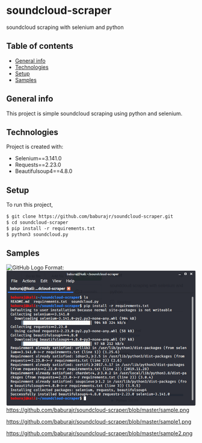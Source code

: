 # soundcloud-scraper
soundcloud scraping with selenium and python
## Table of contents
* [General info](#general-info)
* [Technologies](#technologies)
* [Setup](#setup)
* [Samples](#samples)

## General info
This project is simple soundcloud scraping using python and selenium.
	
## Technologies
Project is created with:
* Selenium==3.141.0
* Requests==2.23.0
* Beautifulsoup4==4.8.0
	
## Setup
To run this project,

```
$ git clone https://github.com/baburajr/soundcloud-scraper.git
$ cd soundcloud-scraper
$ pip install -r requirements.txt
$ python3 soundcloud.py
```
## Samples


![GitHub Logo](/images/logo.png)
Format: ![Alt Text](https://github.com/baburajr/soundcloud-scraper/blob/master/sample.png)
https://github.com/baburajr/soundcloud-scraper/blob/master/sample.png

https://github.com/baburajr/soundcloud-scraper/blob/master/sample1.png

https://github.com/baburajr/soundcloud-scraper/blob/master/sample2.png
